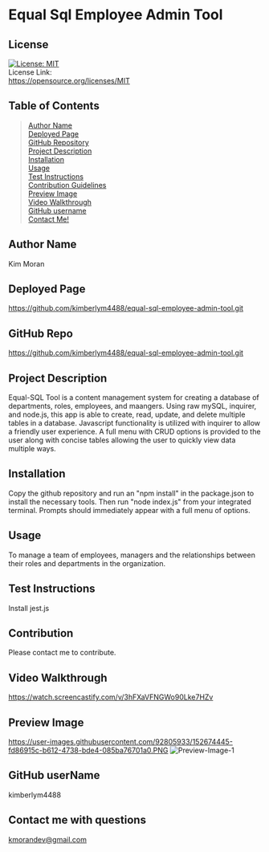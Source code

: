 
# Equal Sql Employee Admin Tool

## License
[![License: MIT](https://img.shields.io/badge/License-MIT-yellow.svg)](https://opensource.org/licenses/MIT)<br> License Link:<br>  https://opensource.org/licenses/MIT

## Table of Contents
>[Author Name](#author-name) <br>
>[Deployed Page](#deployed-page) <br>
>[GitHub Repository](#github-repo) <br>
>[Project Description](#project-description)<br>
>[Installation](#installation)<br>
>[Usage](#usage)<br>
>[Test Instructions](#test-instructions)<br>
>[Contribution Guidelines](#contribution)<br>
>[Preview Image](#preview-image)<br>
>[Video Walkthrough](#video-walkthrough)<br>
>[GitHub username](#github-username)<br>
>[Contact Me!](#contact-me-with-questions)<br>

## Author Name
Kim Moran

## Deployed Page
https://github.com/kimberlym4488/equal-sql-employee-admin-tool.git

## GitHub Repo
https://github.com/kimberlym4488/equal-sql-employee-admin-tool.git

## Project Description
Equal-SQL Tool is a content management system for creating a database of departments, roles, employees, and maangers. Using raw mySQL, inquirer, and node.js, this app is able to create, read, update, and delete multiple tables in a database. Javascript functionality is utilized with inquirer to allow a friendly user experience. A full menu with CRUD options is provided to the user along with concise tables allowing the user to quickly view data multiple ways.

## Installation
Copy the github repository and run an "npm install" in the package.json to install the necessary tools. Then run "node index.js" from your integrated terminal. Prompts should immediately appear with a full menu of options.

## Usage
To manage a team of employees, managers and the relationships between their roles and departments in the organization.

## Test Instructions
Install jest.js

## Contribution
Please contact me to contribute.

## Video Walkthrough
 https://watch.screencastify.com/v/3hFXaVFNGWo90Lke7HZv

## Preview Image
https://user-images.githubusercontent.com/92805933/152674445-fd86915c-b612-4738-bde4-085ba76701a0.PNG
![Preview-Image-1](https://user-images.githubusercontent.com/92805933/152674445-fd86915c-b612-4738-bde4-085ba76701a0.PNG)

## GitHub userName
kimberlym4488

## Contact me with questions
kmorandev@gmail.com

